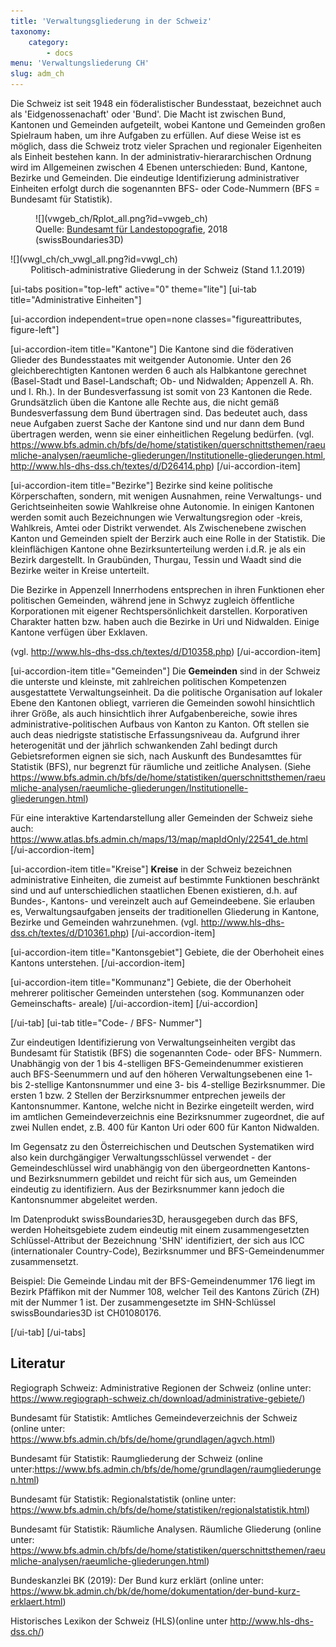 ```yaml
---
title: 'Verwaltungsgliederung in der Schweiz'
taxonomy:
    category:
        - docs
menu: 'Verwaltungsliederung CH'
slug: adm_ch
---
```


<!-- Farbgebung Schweiz "Forestgreen": #228b22-->

<style>
    .figureattributes{
        max-width:600px;
        width: 100%;
        height: auto;
    }

    #vwgeb_ch{
    }

    #vwgl_ch{

    }

</style>

Die Schweiz ist seit 1948 ein föderalistischer Bundesstaat, bezeichnet auch als 'Eidgenossenachaft' oder 'Bund'. Die Macht ist zwischen Bund, Kantonen und Gemeinden aufgeteilt, wobei Kantone und Gemeinden großen Spielraum haben, um ihre Aufgaben zu erfüllen. Auf diese Weise ist es möglich, dass die Schweiz trotz vieler Sprachen und regionaler Eigenheiten als Einheit bestehen kann. In der administrativ-hierararchischen Ordnung wird im Allgemeinen zwischen 4 Ebenen unterschieden: Bund, Kantone, Bezirke und Gemeinden. Die eindeutige Identifizierung administrativer Einheiten erfolgt durch die sogenannten BFS- oder Code-Nummern (BFS = Bundesamt für Statistik).


<div class="row align-items-center">
   <div class="col-md-6 image-caption" style="padding:0px">
   <figure class="image-caption" markdown="1">
  ![](vwgeb_ch/Rplot_all.png?id=vwgeb_ch)
    <figcaption>Quelle: <a href="https://www.swisstopo.admin.ch/">Bundesamt für Landestopografie</a>, 2018 (swissBoundaries3D)</figcaption>
    </figure>
  </div>
  <div class="col-md-6" markdown="1">
  ![](vwgl_ch/ch_vwgl_all.png?id=vwgl_ch)

  </div>

</div>
  <div id="description" align="middle">Politisch-administrative Gliederung in der Schweiz (Stand 1.1.2019)</div>


[ui-tabs position="top-left" active="0" theme="lite"]
[ui-tab title="Administrative Einheiten"]

[ui-accordion independent=true open=none classes="figureattributes, figure-left"]

[ui-accordion-item title="Kantone"]
Die Kantone sind die föderativen Glieder des Bundesstaates mit weitgender Autonomie. Unter den 26 gleichberechtigten Kantonen werden 6 auch als Halbkantone gerechnet (Basel-Stadt und Basel-Landschaft; Ob- und Nidwalden; Appenzell A. Rh. und I. Rh.). In der Bundesverfassung ist somit von 23 Kantonen die Rede. Grundsätzlich üben die Kantone alle Rechte aus, die nicht gemäß Bundesverfassung dem Bund übertragen sind. Das bedeutet auch, dass neue Aufgaben zuerst Sache der Kantone sind und nur dann dem Bund übertragen werden, wenn sie einer einheitlichen Regelung bedürfen. (vgl. https://www.bfs.admin.ch/bfs/de/home/statistiken/querschnittsthemen/raeumliche-analysen/raeumliche-gliederungen/Institutionelle-gliederungen.html, http://www.hls-dhs-dss.ch/textes/d/D26414.php)
[/ui-accordion-item]

[ui-accordion-item title="Bezirke"]
Bezirke sind keine politische Körperschaften, sondern, mit wenigen Ausnahmen, reine Verwaltungs- und Gerichtseinheiten sowie Wahlkreise ohne Autonomie. In einigen Kantonen werden somit auch Bezeichnungen wie Verwaltungsregion oder -kreis, Wahlkreis, Amtei oder Distrikt verwendet. Als Zwischenebene zwischen Kanton und Gemeinden spielt der Berzirk auch eine Rolle in der Statistik. Die kleinflächigen Kantone ohne Bezirksunterteilung werden i.d.R. je als ein Bezirk dargestellt. In Graubünden, Thurgau, Tessin und Waadt sind die Bezirke weiter in Kreise unterteilt.

Die Bezirke in Appenzell Innerrhodens entsprechen in ihren Funktionen eher politischen Gemeinden, während jene in Schwyz zugleich öffentliche Korporationen mit eigener Rechtspersönlichkeit darstellen. Korporativen Charakter hatten bzw. haben auch die Bezirke in Uri und Nidwalden. Einige Kantone verfügen über Exklaven.

(vgl. http://www.hls-dhs-dss.ch/textes/d/D10358.php)
[/ui-accordion-item]

[ui-accordion-item title="Gemeinden"]
Die **Gemeinden** sind in der Schweiz die unterste und kleinste, mit zahlreichen politischen Kompetenzen ausgestattete Verwaltungseinheit. Da die politische Organisation auf lokaler Ebene den Kantonen obliegt, varrieren die Gemeinden sowohl hinsichtlich ihrer Größe, als auch hinsichtlich ihrer Aufgabenbereiche, sowie ihres administrative-politischen Aufbaus von Kanton zu Kanton. Oft stellen sie auch deas niedrigste statistische Erfassungsniveau da. Aufgrund ihrer heterogenität und der jährlich schwankenden Zahl bedingt durch Gebietsreformen eignen sie sich, nach Auskunft des Bundesamttes für Statistik (BFS), nur begrenzt für räumliche und zeitliche Analysen. (Siehe https://www.bfs.admin.ch/bfs/de/home/statistiken/querschnittsthemen/raeumliche-analysen/raeumliche-gliederungen/Institutionelle-gliederungen.html)

Für eine interaktive Kartendarstellung aller Gemeinden der Schweiz siehe auch: https://www.atlas.bfs.admin.ch/maps/13/map/mapIdOnly/22541_de.html
[/ui-accordion-item]

[ui-accordion-item title="Kreise"]
**Kreise** in der Schweiz bezeichnen administrative Einheiten, die zumeist auf bestimmte Funktionen beschränkt sind und auf unterschiedlichen staatlichen Ebenen existieren, d.h. auf Bundes-, Kantons- und vereinzelt auch auf Gemeindeebene. Sie erlauben es, Verwaltungsaufgaben jenseits der traditionellen Gliederung in Kantone, Bezirke und Gemeinden wahrzunehmen. (vgl. http://www.hls-dhs-dss.ch/textes/d/D10361.php)
[/ui-accordion-item]

[ui-accordion-item title="Kantonsgebiet"]
Gebiete, die der Oberhoheit eines Kantons unterstehen.
[/ui-accordion-item]

[ui-accordion-item title="Kommunanz"]
Gebiete, die der Oberhoheit mehrerer politischer Gemeinden unterstehen (sog. Kommunanzen oder Gemeinschafts- areale)
[/ui-accordion-item]
[/ui-accordion]

[/ui-tab]
[ui-tab title="Code- / BFS- Nummer"]

Zur eindeutigen Identifizierung von Verwaltungseinheiten vergibt das Bundesamt für Statistik (BFS) die sogenannten Code- oder BFS- Nummern. Unabhängig von der 1 bis 4-stelligen BFS-Gemeindenummer existieren auch BFS-Seenummern und auf den höheren Verwaltungsebenen eine 1- bis 2-stellige Kantonsnummer und eine 3- bis 4-stellige Bezirksnummer. Die ersten 1 bzw. 2 Stellen der Berzirksnummer entprechen jeweils der Kantonsnummer. Kantone, welche nicht in Bezirke eingeteilt werden, wird im amtlichen Gemeindeverzeichnis eine Bezirksnummer  zugeordnet, die auf zwei Nullen endet, z.B. 400 für Kanton Uri oder 600 für Kanton Nidwalden.

Im Gegensatz zu den Österreichischen und Deutschen Systematiken wird also kein durchgängiger Verwaltungsschlüssel verwendet - der Gemeindeschlüssel wird unabhängig von den übergeordnetten Kantons- und Bezirksnummern gebildet und reicht für sich aus, um Gemeinden eindeutig zu identifiziern. Aus der Bezirksnummer kann jedoch die Kantonsnummer abgeleitet werden.

Im Datenprodukt swissBoundaries3D, herausgegeben durch das BFS, werden Hoheitsgebiete zudem eindeutig mit einem zusammengesetzten Schlüssel-Attribut der Bezeichnung 'SHN' identifiziert, der sich aus ICC (internationaler Country-Code), Bezirksnummer und BFS-Gemeindenummer zusammensetzt.

Beispiel:
Die Gemeinde Lindau mit der BFS-Gemeindenummer 176 liegt im Bezirk Pfäffikon mit der Nummer 108, welcher Teil des Kantons Zürich (ZH) mit der Nummer 1 ist. Der zusammengesetzte im SHN-Schlüssel swissBoundaries3D ist CH01080176.


<!--Die BFS-Nummer ist ein von den Statistischen Ämtern der Bundesländer vergebener 5-stelliger Schlüssel zur eindeutigen Identifizierung einer Gemeinde. Er setzt sich wie folgt zusammen zusammen:

<pre style="white-space: pre-wrap;">Kanton&#160;(2 Stellen), Regierungsbezirk&#160;(1 Stelle), Kreis&#160;(2 Stellen) und Gemeinde&#160;(3 Stellen)</pre>

5-stellige Gemeindenummer (Code-NR, BFS-Nr)
(z.B. Kantonsnummer 2 Stellen, dann 4-stelliger Nummernbereich für Gemeinden
z.B. Kanton Zürich, Bezirk Affoltern, Gemeinde Affoltern am Albis 0002-0002)-->
[/ui-tab]
[/ui-tabs]

## Literatur

Regiograph Schweiz: Administrative Regionen der Schweiz (online unter: https://www.regiograph-schweiz.ch/download/administrative-gebiete/)

Bundesamt für Statistik: Amtliches Gemeindeverzeichnis der Schweiz (online unter: https://www.bfs.admin.ch/bfs/de/home/grundlagen/agvch.html)

Bundesamt für Statistik: Raumgliederung der Schweiz (online unter:https://www.bfs.admin.ch/bfs/de/home/grundlagen/raumgliederungen.html)

Bundesamt für Statistik: Regionalstatistik (online unter: https://www.bfs.admin.ch/bfs/de/home/statistiken/regionalstatistik.html)

Bundesamt für Statistik: Räumliche Analysen. Räumliche Gliederung (online unter: https://www.bfs.admin.ch/bfs/de/home/statistiken/querschnittsthemen/raeumliche-analysen/raeumliche-gliederungen.html)

Bundeskanzlei BK (2019): Der Bund kurz erklärt (online unter: https://www.bk.admin.ch/bk/de/home/dokumentation/der-bund-kurz-erklaert.html)

Historisches Lexikon der Schweiz (HLS)(online unter http://www.hls-dhs-dss.ch/)

<script src="adm_ch/animate.js"></script>

